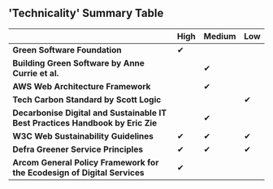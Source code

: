 ## 'Technicality' Summary Table

|                                  | High|Medium |Low|
|----------------------------------|-------------------------------|---------------------------------|---------------------------------------|
|**Green Software Foundation** | ✔ |  |  | 
|**Building Green Software by Anne Currie et al.**|  | ✔ |  |
|**AWS Web Architecture Framework**|  | ✔ |  |
|**Tech Carbon Standard by Scott Logic**|  |  | ✔ |
|**Decarbonise Digital and Sustainable IT Best Practices Handbook by Eric Zie**| | ✔| |
|**W3C Web Sustainability Guidelines**| ✔ | ✔ | ✔ |
|**Defra Greener Service Principles**|✔| ✔ | ✔ |
|**Arcom General Policy Framework for the Ecodesign of Digital Services**| ✔ |  |  |
